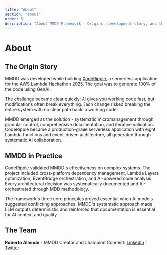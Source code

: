 ```yaml
---
title: "About"
section: "about"
order: 5
description: "About MMDD Framework - Origins, development story, and the team behind Micromanaged Driven Development"
---
```


# About

## The Origin Story

MMDD was developed while building [CodeRipple](https://github.com/robertoallende/coderipple), a serverless application for the AWS Lambda Hackathon 2025. The goal was to generate 100% of the code using GenAI.

The challenge became clear quickly: AI gives you working code fast, but modifications often break everything. Each change risked breaking the entire system with no clear path back to working code.

MMDD emerged as the solution - systematic micromanagement through granular control, comprehensive documentation, and iterative validation. CodeRipple became a production-grade serverless application with eight Lambda functions and event-driven architecture, all generated through systematic AI collaboration.

## MMDD in Practice

CodeRipple validated MMDD's effectiveness on complex systems. The project included cross-platform dependency management, Lambda Layers optimization, EventBridge orchestration, and AI-powered code analysis. Every architectural decision was systematically documented and AI-orchestrated through MDD methodology.

The framework's three core principles proved essential when AI models suggested conflicting approaches. MMDD's systematic approach made LLM outputs deterministic and reinforced that documentation is essential for AI context and quality.

## The Team

**Roberto Allende** - MMDD Creator and Champion
Connect: [LinkedIn](https://www.linkedin.com/in/robertoallende/) | [Twitter](https://x.com/robertoallende)